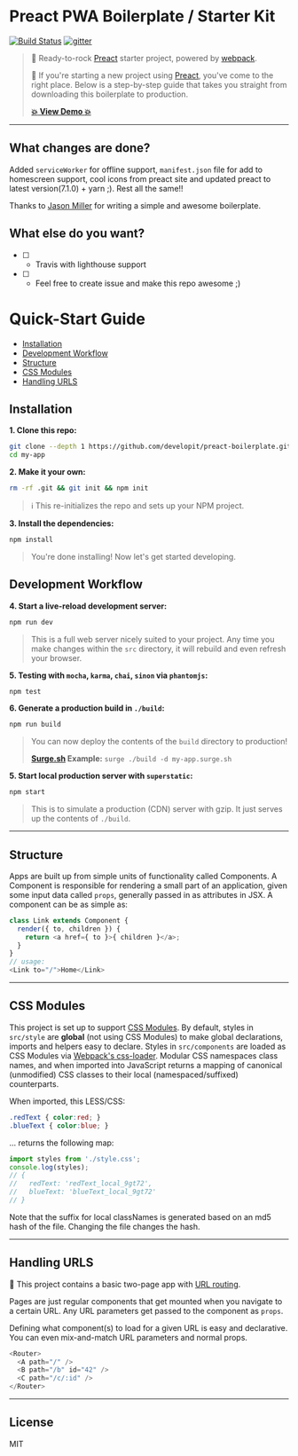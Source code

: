 # Preact PWA Boilerplate / Starter Kit

[![Build Status](https://travis-ci.org/gokulkrishh/preact-pwa-boilerplate.svg?branch=master)](https://travis-ci.org/gokulkrishh/preact-pwa-boilerplate)
[![gitter](https://badges.gitter.im/Join%20Chat.svg)](https://gitter.im/developit/preact)

> :guitar: Ready-to-rock [Preact] starter project, powered by [webpack].
>
> :rocket: If you're starting a new project using [Preact], you've come to the right place.
Below is a step-by-step guide that takes you straight from downloading this boilerplate to production.
>
> **[:boom: View Demo :boom:](https://preact-pwa.surge.sh)**


---

## What changes are done?

Added ```serviceWorker``` for offline support, ```manifest.json``` file for add to homescreen support, cool icons from preact site and updated preact to latest version(7.1.0) + yarn ;). Rest all the same!!

Thanks to [Jason Miller](https://github.com/developit) for writing a simple and awesome boilerplate.

## What else do you want?

- [ ] - Travis with lighthouse support
- [ ] - Feel free to create issue and make this repo awesome ;)

# Quick-Start Guide

- [Installation](#installation)
- [Development Workflow](#development-workflow)
- [Structure](#structure)
- [CSS Modules](#css-modules)
- [Handling URLS](#handling-urls)


## Installation

**1. Clone this repo:**

```sh
git clone --depth 1 https://github.com/developit/preact-boilerplate.git my-app
cd my-app
```


**2. Make it your own:**

```sh
rm -rf .git && git init && npm init
```

> :information_source: This re-initializes the repo and sets up your NPM project.


**3. Install the dependencies:**

```sh
npm install
```

> You're done installing! Now let's get started developing.



## Development Workflow


**4. Start a live-reload development server:**

```sh
npm run dev
```

> This is a full web server nicely suited to your project. Any time you make changes within the `src` directory, it will rebuild and even refresh your browser.

**5. Testing with `mocha`, `karma`, `chai`, `sinon` via `phantomjs`:**

```sh
npm test
```

**6. Generate a production build in `./build`:**

```sh
npm run build
```

> You can now deploy the contents of the `build` directory to production!
>
> **[Surge.sh](https://surge.sh) Example:** `surge ./build -d my-app.surge.sh`


**5. Start local production server with `superstatic`:**

```sh
npm start
```

> This is to simulate a production (CDN) server with gzip. It just serves up the contents of `./build`.



---


## Structure

Apps are built up from simple units of functionality called Components. A Component is responsible for rendering a small part of an application, given some input data called `props`, generally passed in as attributes in JSX. A component can be as simple as:

```js
class Link extends Component {
  render({ to, children }) {
    return <a href={ to }>{ children }</a>;
  }
}
// usage:
<Link to="/">Home</Link>
```


---


## CSS Modules

This project is set up to support [CSS Modules](https://github.com/css-modules/css-modules).  By default, styles in `src/style` are **global** (not using CSS Modules) to make global declarations, imports and helpers easy to declare.  Styles in `src/components` are loaded as CSS Modules via [Webpack's css-loader](https://github.com/webpack/css-loader#css-modules).  Modular CSS namespaces class names, and when imported into JavaScript returns a mapping of canonical (unmodified) CSS classes to their local (namespaced/suffixed) counterparts.

When imported, this LESS/CSS:

```css
.redText { color:red; }
.blueText { color:blue; }
```

... returns the following map:

```js
import styles from './style.css';
console.log(styles);
// {
//   redText: 'redText_local_9gt72',
//   blueText: 'blueText_local_9gt72'
// }
```

Note that the suffix for local classNames is generated based on an md5 hash of the file. Changing the file changes the hash.


---


## Handling URLS

:information_desk_person: This project contains a basic two-page app with [URL routing](http://git.io/preact-router).

Pages are just regular components that get mounted when you navigate to a certain URL. Any URL parameters get passed to the component as `props`.

Defining what component(s) to load for a given URL is easy and declarative. You can even mix-and-match URL parameters and normal props.

```js
<Router>
  <A path="/" />
  <B path="/b" id="42" />
  <C path="/c/:id" />
</Router>
```


---


## License

MIT


[Preact]: https://developit.github.io/preact
[webpack]: https://webpack.github.io
